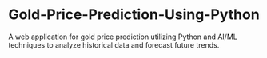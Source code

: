 # Gold-Price-Prediction-Using-Python
A web application for gold price prediction utilizing Python and AI/ML techniques to analyze historical data and forecast future trends.
